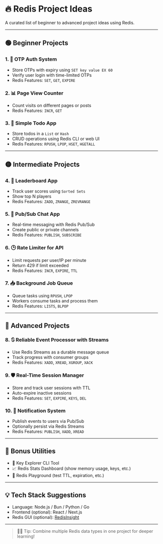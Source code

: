 # 🔥 Redis Project Ideas

A curated list of beginner to advanced project ideas using Redis.

---

## 🟢 Beginner Projects

### 1. 🔐 OTP Auth System
- Store OTPs with expiry using `SET key value EX 60`
- Verify user login with time-limited OTPs
- Redis Features: `SET`, `GET`, `EXPIRE`

### 2. 📊 Page View Counter
- Count visits on different pages or posts
- Redis Features: `INCR`, `GET`

### 3. 📃 Simple Todo App
- Store todos in a `List` or `Hash`
- CRUD operations using Redis CLI or web UI
- Redis Features: `RPUSH`, `LPOP`, `HSET`, `HGETALL`

---

## 🟡 Intermediate Projects

### 4. 🎯 Leaderboard App
- Track user scores using `Sorted Sets`
- Show top N players
- Redis Features: `ZADD`, `ZRANGE`, `ZREVRANGE`

### 5. 💬 Pub/Sub Chat App
- Real-time messaging with Redis Pub/Sub
- Create public or private channels
- Redis Features: `PUBLISH`, `SUBSCRIBE`

### 6. 🕒 Rate Limiter for API
- Limit requests per user/IP per minute
- Return 429 if limit exceeded
- Redis Features: `INCR`, `EXPIRE`, `TTL`

### 7. 📥 Background Job Queue
- Queue tasks using `RPUSH`, `LPOP`
- Workers consume tasks and process them
- Redis Features: `LISTS`, `BLPOP`

---

## 🔴 Advanced Projects

### 8. 🔃 Reliable Event Processor with Streams
- Use Redis Streams as a durable message queue
- Track progress with consumer groups
- Redis Features: `XADD`, `XREAD`, `XGROUP`, `XACK`

### 9. 🛡️ Real-Time Session Manager
- Store and track user sessions with TTL
- Auto-expire inactive sessions
- Redis Features: `SET`, `EXPIRE`, `KEYS`, `DEL`

### 10. 📡 Notification System
- Publish events to users via Pub/Sub
- Optionally persist via Redis Streams
- Redis Features: `PUBLISH`, `XADD`, `XREAD`

---

## 🔧 Bonus Utilities

- 🔎 Key Explorer CLI Tool
- 📈 Redis Stats Dashboard (show memory usage, keys, etc.)
- 🧪 Redis Playground (test TTL, expiration, etc.)

---

## 💡 Tech Stack Suggestions
- Language: Node.js / Bun / Python / Go
- Frontend (optional): React / Next.js
- Redis GUI (optional): [RedisInsight](https://redis.com/redis-enterprise/redis-insight/)

---

> 👨‍🔬 Tip: Combine multiple Redis data types in one project for deeper learning!
